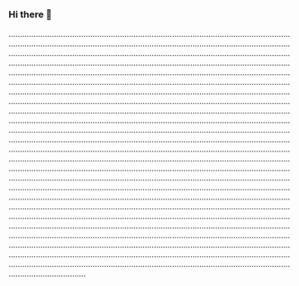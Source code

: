 ### Hi there 👋

..............................................................................................................................................................................................................................................................................................................................................................................................................................................................................................................................................................................................................................................................................................................................................................................................................................................................................................................................................................................................................................................................................................................................................................................................................................................................................................................................................................................................................................................................................................................................................................................................................................................................................................................................................................................................................................................................................................................................................................................................................................................................................................................................................................................................................................................................................................................................................................................................................................................................................................................................................................................................................................................................................................................................................................................................................................................................................................................................................................................................................................................................................................................................................................................................................................................................